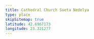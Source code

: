 ```yaml
---
title: Cathedral Church Sveta Nedelya
type: place
skipSitemap: true
latitude: 42.6967173
longitude: 23.321277
---
```

